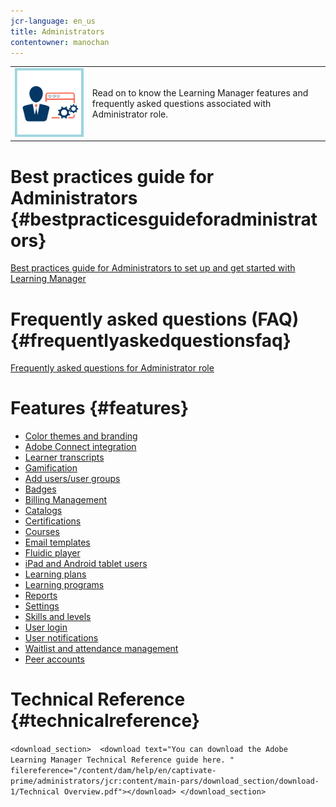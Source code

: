 ```yaml
---
jcr-language: en_us
title: Administrators
contentowner: manochan
---
```



<table> 
 <tbody>
  <tr> 
   <td><img src="assets/administrator2.png"></td> 
   <td><p>Read on to know the Learning Manager features and frequently asked questions associated with Administrator role.&nbsp;</p></td> 
  </tr> 
 </tbody>
</table>

# Best practices guide for Administrators {#bestpracticesguideforadministrators}

[Best practices guide for Administrators to set up and get started with Learning Manager](administrators/getting-started.md)

# Frequently asked questions (FAQ)  {#frequentlyaskedquestionsfaq}

[Frequently asked questions for Administrator role](administrators/frequently-asked-questions-for-administrators.md)

# Features  {#features}

* [Color themes and branding](administrators/feature-summary/themes.md)
* [Adobe Connect integration](administrators/feature-summary/adobeconnect-integration.md)
* [Learner transcripts](/captivate-prime/administrators/feature-summary/learner-transcripts.html)
* [Gamification](administrators/feature-summary/gamification.md)
* [Add users/user groups](administrators/feature-summary/add-users-user-groups.md)
* [Badges](administrators/feature-summary/badges.md)
* [Billing Management](administrators/feature-summary/billing-management.md)
* [Catalogs](administrators/feature-summary/catalogs.md)
* [Certifications](administrators/feature-summary/certifications.md)
* [Courses](administrators/feature-summary/courses.md)
* [Email templates](administrators/feature-summary/email-templates.md)
* [Fluidic player](administrators/feature-summary/fluidic-player.md)
* [iPad and Android tablet users](administrators/feature-summary/ipad-android-tablet-users.md)
* [Learning plans](administrators/feature-summary/learning-plans.md)
* [Learning programs](administrators/feature-summary/learning-programs.md)
* [Reports](administrators/feature-summary/reports.md)
* [Settings](administrators/feature-summary/settings.md)
* [Skills and levels](administrators/feature-summary/skills-levels.md)
* [User login](administrators/feature-summary/user-login.md)
* [User notifications](administrators/feature-summary/user-notifications.md)
* [Waitlist and attendance management](administrators/feature-summary/waitlist-attendance-management.md)
* [Peer accounts](administrators/feature-summary/peer-account.md)

# Technical Reference {#technicalreference}

`<download_section>  <download text="You can download the Adobe Learning Manager Technical Reference guide here. " filereference="/content/dam/help/en/captivate-prime/administrators/jcr:content/main-pars/download_section/download-1/Technical Overview.pdf"></download> </download_section>`  